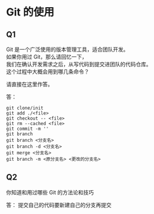 # Git 的使用

## Q1

Git 是一个广泛使用的版本管理工具，适合团队开发。  
如果你用过 Git，那么请回忆一下，  
我们在确认开发需求之后，从写代码到提交进团队的代码仓库。  
这个过程中大概会用到哪几条命令？

请直接在这里作答。

答：

    git clone/init
    git add ./<file>
    git checkout -- <file>
    git rm --cached <file>
    git commit -m ''
    git branch
    git branch <分支名>
    git branch -d <分支名>
    git merge <分支名>
    git branch -m <原分支名> <更改的分支名>

## Q2

你知道和用过哪些 Git 的方法论和技巧

答：
提交自己的代码要新建自己的分支再提交